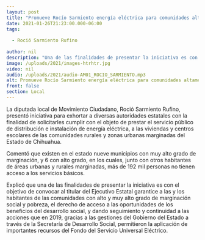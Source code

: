 ```yaml
---
layout: post
title: "Promueve Rocío Sarmiento energía eléctrica para comunidades altamente marginadas"
date: 2021-01-26T21:23:00.000-06:00
tags:
  
  - Roció Sarmiento Rufino
  
author: nil
description: "Una de las finalidades de presentar la iniciativa es con el objetivo de convocar al titular del Ejecutivo Estatal garantice a las y los habitantes de las comunidades con alto y muy alto grado de marginación "
image: /uploads/2021/images-htrhtr.jpg
video: nil
audio: /uploads/2021/audio-AM01_ROCIO_SARMIENTO.mp3
alt: Promueve Rocío Sarmiento energía eléctrica para comunidades altamente marginadas
front: false
section: Local
---
```


La diputada local de Movimiento Ciudadano, Roció Sarmiento Rufino, presentó iniciativa para exhortar a diversas autoridades estatales con la finalidad de solicitarles cumplir con el objeto de prestar el servicio público de distribución e instalación de energía eléctrica, a las viviendas y centros escolares de las comunidades rurales y zonas urbanas marginadas del Estado de Chihuahua. 

Comentó que existen en el estado nueve municipios con muy alto grado de marginación, y 6 con alto grado, en los cuales, junto con otros habitantes de áreas urbanas y rurales marginadas, más de 192 mil personas no tienen acceso a los servicios básicos. 

Explicó que una de las finalidades de presentar la iniciativa es con el objetivo de convocar al titular del Ejecutivo Estatal garantice a las y los habitantes de las comunidades con alto y muy alto grado de marginación social y pobreza, el derecho de acceso a las oportunidades de los beneficios del desarrollo social, y dando seguimiento y continuidad a las acciones que en 2019, gracias a las gestiones del Gobierno del Estado a través de la Secretaría de Desarrollo Social, permitieron la aplicación de importantes recursos del Fondo del Servicio Universal Eléctrico.